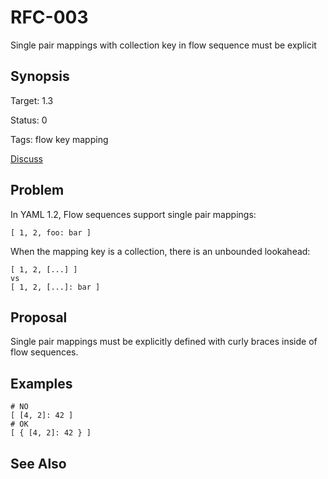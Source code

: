RFC-003
=======

Single pair mappings with collection key in flow sequence must be explicit

## Synopsis

Target: 1.3

Status: 0

Tags: flow key mapping

[Discuss](../../issues/0)

## Problem

In YAML 1.2, Flow sequences support single pair mappings:
```
[ 1, 2, foo: bar ]
```

When the mapping key is a collection, there is an unbounded lookahead:
```
[ 1, 2, [...] ]
vs
[ 1, 2, [...]: bar ]
```

## Proposal

Single pair mappings must be explicitly defined with curly braces inside of flow sequences.

## Examples

```
# NO
[ [4, 2]: 42 ]
# OK
[ { [4, 2]: 42 } ]
```

## See Also
